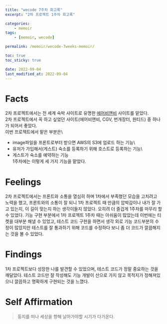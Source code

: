 ```yaml
---
title: "wecode 7주차 회고록"
excerpt: "2차 프로젝트 1주차 회고록"

categories:
    - memoir
tags:
    - [memoir, wecode]

permalink: /memoir/wecode-7weeks-memoir/

toc: true
toc_sticky: true

date: 2022-09-04
last_modified_at: 2022-09-04
---
```


# Facts

2차 프로젝트에서는 전 세계 숙박 사이트로 유명한 [에어비앤비](https://www.airbnb.co.kr/) 사이트를 맡았다.\
2차 프로젝트에서 꼭 하고 싶었던 사이트(에어비앤비, CGV, 번개장터, 원티드) 중 하나가 되어서 좋았다.\
이번 프로젝트에서 맡은 부분은\
 - image파일을 프론트로부터 받으면 AWS의 S3에 업로드 하는 기능\
 - 유저가 가입해서(게스트) 숙소를 등록하기 위해 호스트로 등록하는 기능\
 - 게스트가 숙소를 예약하는 기능\
1주차에는 이렇게 세 가지 기능을 맡았다.

# Feelings

2차 프로젝트에서는 프론트와 소통을 열심히 하며 1차에서 부족했던 모습을 고치려고 노력을 했고, 프론트와의 소통이 잘 되니 1차 프로젝트 때 만큼의 압박감이나 내가 잘 가고 있는지, 이 길이 맞는지 하는 생각이들지 않았다. 오히려 더 즐겁게 1주차를 마무리 할 수 있었다. 기능 구현 부분에서 1차 프로젝트 1주차 때는 아쉬움이 많았는데 이번에는 티켓을 대부분 해낼 수 있었고, 테스트 코드 구현을 하면서 생각 외로 기능 코드부분의 수정이 많았지만 테스트를 잘 통과하기 위해 코드를 수정하다 보니 좀 더 코드가 깔끔해지는 것을 볼 수 있었다.

# Findings

1차 프로젝트보다 성장한 나를 발견할 수 있었으며, 테스트 코드가 정말 중요하는 것을 깨달았다. 테스트 코드만 잘 작성해도 기능 개발이 산으로 가지 않고 목적지가 정해져있으니 깔끔하고 명확하게 구현되는 것을 느꼈다.

# Self Affirmation

> 둥지를 떠나 세상을 향해 날아가야할 시기가 다가온다.
